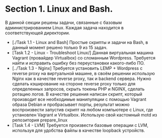 # Section 1. Linux and Bash.
В данной секции решены задачи, связанные с базовым администрированием Linux. Каждая задача находится в соответствующей директории.
- [./Task 1.1 - Linux and Bash]
Простые скрипты и задачи на Bash, в данный момент решено только 9 из 15 задач.
- [Task 1.2 - Linux - Troubleshoot Linux/]
Данная виртуальная машина Vagrant (провайдер Virtualbox) со сломанным Wordpress. Требуется найти и исправить ошибку без переустановки какого-либо ПО.
- [../Task 1.3 - Nginx]
Требуется установить LEMP + Wordpress c reverse proxy на виртуальной машине, в своём решении использую Nginx как в качестве reverse proxy, так и backend сервера. Нужно сделать кэширование на стороне reverse proxy только для определенных запросов, скрыть токены PHP и NGINX, сделать ротацию логов. В качестве решения написан скрипт, который производит все необходимые манипуляции с помощью Vagrant образа Debian и пробрасывает порты, результат можно воспроизвести запустив скрипт на любом компьютере с Linux, где установлен Vagrant и Virtualbox. Использую свой кастомный motd из репозитория prepare_linux
- [Task 1.4 - LVM]
Требуется произвести базовые операции с LVM, используя для удобства файлы в качестве loopback устройств.